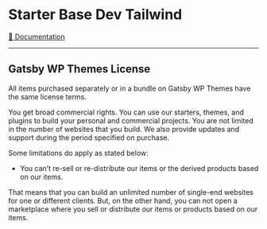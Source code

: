 # Starter Base Dev Tailwind

[📖 Documentation](https://doc.gatsbywpthemes.com/)

---

## Gatsby WP Themes License

All items purchased separately or in a bundle on Gatsby WP Themes have the same license terms.

You get broad commercial rights. You can use our starters, themes, and plugins to build your personal and commercial projects.
You are not limited in the number of websites that you build.
We also provide updates and support during the period specified on purchase.

Some limitations do apply as stated below:

- You can’t re-sell or re-distribute our items or the derived products based on our items.

That means that you can build an unlimited number of single-end websites for one or different clients. But, on the other hand, you can not open a marketplace where you sell or distribute our items or products based on our items.
